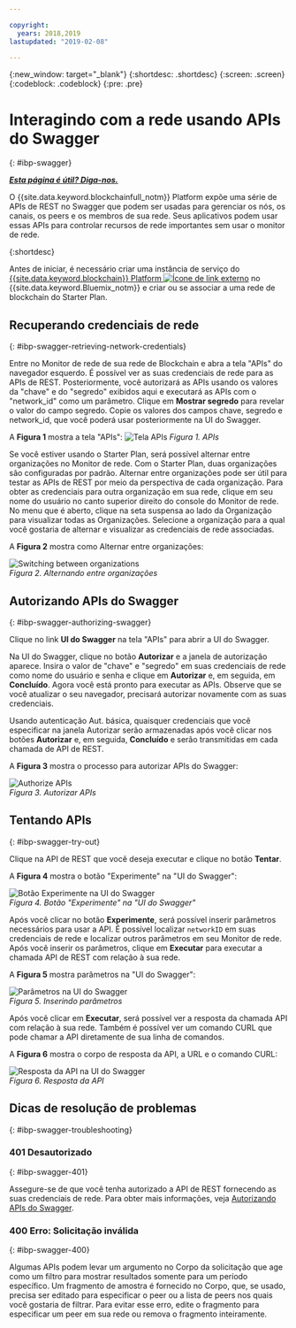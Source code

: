 ```yaml
---

copyright:
  years: 2018,2019
lastupdated: "2019-02-08"

---
```


{:new_window: target="_blank"}
{:shortdesc: .shortdesc}
{:screen: .screen}
{:codeblock: .codeblock}
{:pre: .pre}

# Interagindo com a rede usando APIs do Swagger
{: #ibp-swagger}


***[Esta página é útil? Diga-nos.](https://www.surveygizmo.com/s3/4501493/IBM-Blockchain-Documentation)***


O {{site.data.keyword.blockchainfull_notm}} Platform expõe uma série de APIs de REST no Swagger que podem ser usadas para gerenciar os nós, os canais, os peers e os membros de sua rede. Seus aplicativos podem usar essas APIs para controlar recursos de rede importantes sem usar o monitor de rede.

{:shortdesc}

Antes de iniciar, é necessário criar uma instância de serviço do [{{site.data.keyword.blockchain}} Platform ![Ícone de link externo](../images/external_link.svg "Ícone de link externo")](https://console.bluemix.net/catalog/services/blockchain) no {{site.data.keyword.Bluemix_notm}} e criar ou se associar a uma rede de blockchain do Starter Plan<!--or Enterprise Plan -->.


## Recuperando credenciais de rede
{: #ibp-swagger-retrieving-network-credentials}

Entre no Monitor de rede de sua rede de Blockchain e abra a tela "APIs" do navegador esquerdo. É possível ver as suas credenciais de rede para as APIs de REST. Posteriormente, você autorizará as APIs usando os valores da "chave" e do "segredo" exibidos aqui e executará as APIs com o "network_id" como um parâmetro. Clique em **Mostrar segredo** para revelar o valor do campo segredo. Copie os valores dos campos chave, segredo e network_id, que você poderá usar posteriormente na UI do Swagger.

A **Figura 1** mostra a tela "APIs":
![Tela APIs](../images/API_screen_starter.png "Tela APIs")
*Figura 1. APIs*

Se você estiver usando o Starter Plan, será possível alternar entre organizações no Monitor de rede. Com o Starter Plan, duas organizações são configuradas por padrão. Alternar entre organizações pode ser útil para testar as APIs de REST por meio da perspectiva de cada organização. Para obter as credenciais para outra organização em sua rede, clique em seu nome do usuário no canto superior direito do console do Monitor de rede. No menu que é aberto, clique na seta suspensa ao lado da Organização para visualizar todas as Organizações. Selecione a organização para a qual você gostaria de alternar e visualizar as credenciais de rede associadas.

A **Figura 2** mostra como Alternar entre organizações:

![Switching between organizations](../images/switch_orgs_starter.gif "Switching between organizations")  
*Figura 2. Alternando entre organizações*


## Autorizando APIs do Swagger
{: #ibp-swagger-authorizing-swagger}

Clique no link **UI do Swagger** na tela "APIs" para abrir a UI do Swagger.  
<!-- remove this line because the link is different depending on if you are starter or enterprise plan
You can also open the Swagger UI with the URL in the connection profiles. For example, `http://blockchain-swagger-dev.stage1.mybluemix.net`.
-->

Na UI do Swagger, clique no botão **Autorizar** e a janela de autorização aparece. Insira o valor de "chave" e "segredo" em suas credenciais de rede como nome do usuário e senha e clique em **Autorizar** e, em seguida, em **Concluído**. Agora você está pronto para executar as APIs. Observe que se você atualizar o seu navegador, precisará autorizar novamente com as suas credenciais.

Usando autenticação Aut. básica, quaisquer credenciais que você especificar na janela Autorizar serão armazenadas após você clicar nos botões **Autorizar** e, em seguida, **Concluído** e serão transmitidas em cada chamada de API de REST.

A **Figura 3** mostra o processo para autorizar APIs do Swagger:

![Authorize APIs](../images/swaggerUIAuthorize.gif "Authorize APIs")  
*Figura 3. Autorizar APIs*


## Tentando APIs
{: #ibp-swagger-try-out}

Clique na API de REST que você deseja executar e clique no botão **Tentar**.

A **Figura 4** mostra o botão "Experimente" na "UI do Swagger":

![Botão Experimente na UI do Swagger](../images/swaggerUITryItOut.png "Botão Experimente na UI do Swagger")  
*Figura 4. Botão "Experimente" na "UI do Swagger"*

Após você clicar no botão **Experimente**, será possível inserir parâmetros necessários para usar a API. É possível localizar `networkID` em suas credenciais de rede e localizar outros parâmetros em seu Monitor de rede. Após você inserir os parâmetros, clique em **Executar** para executar a chamada API de REST com relação à sua rede.

A **Figura 5** mostra parâmetros na "UI do Swagger":

![Parâmetros na UI do Swagger](../images/swaggerUIParams.png "Parâmetros na UI do Swagger")  
*Figura 5. Inserindo parâmetros*  

Após você clicar em **Executar**, será possível ver a resposta da chamada API com relação à sua rede. Também é possível ver um comando CURL que pode chamar a API diretamente de sua linha de comandos.

A **Figura 6** mostra o corpo de resposta da API, a URL e o comando CURL:

![Resposta da API na UI do Swagger](../images/swaggerUICurlResponse.png "Resposta da API na UI do Swagger")  
*Figura 6. Resposta da API*    

## Dicas de resolução de problemas
{: #ibp-swagger-troubleshooting}

### 401 Desautorizado  
{: #ibp-swagger-401}

  Assegure-se de que você tenha autorizado a API de REST fornecendo as suas credenciais de rede. Para obter mais informações, veja [Autorizando APIs do Swagger](/docs/services/blockchain/howto/swagger_apis.html#ibp-swagger-authorizing-swagger).

### 400 Erro: Solicitação inválida
{: #ibp-swagger-400}

  Algumas APIs podem levar um argumento no Corpo da solicitação que age como um filtro para mostrar resultados somente para um período específico. Um fragmento de amostra é fornecido no Corpo, que, se usado, precisa ser editado para especificar o peer ou a lista de peers nos quais você gostaria de filtrar. Para evitar esse erro, edite o fragmento para especificar um peer em sua rede ou remova o fragmento inteiramente.
